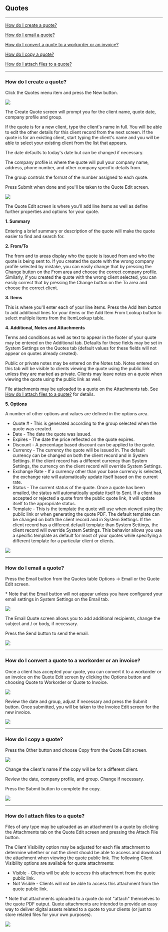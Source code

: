 Quotes
---

---

[How do I create a quote?](#how-do-i-create-a-quote)

[How do I email a quote?](#how-do-i-email-a-quote)

[How do I convert a quote to a workorder or an invoice?](#how-do-i-convert-a-quote-to-a-workorder-or-an-invoice)

[How do I copy a quote?](#how-do-i-copy-a-quote)

[How do I attach files to a quote?](#how-do-i-attach-files-to-a-quote)

---

<a id="how-do-i-create-a-quote"></a>
### How do I create a quote?

Click the Quotes menu item and press the New button.

[<img src="/img/documentation/quote_create_sm.png" class="img-responsive" />](/img/documentation/quote_create.png)

The Create Quote screen will prompt you for the client name, quote date,
company profile and group.

If the quote is for a new client, type the client's name in full. You
will be able to edit the other details for this client record from the
next screen. If the quote is for an existing client, start typing the
client's name and you will be able to select your existing client from
the list that appears.

The date defaults to today's date but can be changed if necessary.

The company profile is where the quote will pull your company name,
address, phone number, and other company specific details from.

The group controls the format of the number assigned to each quote.

Press Submit when done and you'll be taken to the Quote Edit screen.

[<img src="/img/documentation/quote_create2_sm.png" class="img-responsive" />](/img/documentation/quote_create2.png)

The Quote Edit screen is where you'll add line items as well as define
further properties and options for your quote.

**1. Summary**

Entering a brief summary or description of the quote will make the quote
easier to find and search for.

**2. From/To**

The from and to areas display who the quote is issued from and who the
quote is being sent to. If you created the quote with the wrong company
profile selected by mistake, you can easily change that by pressing the
Change button on the From area and choose the correct company profile.
Similarly, if you created the quote with the wrong client selected, you
can easily correct that by pressing the Change button on the To area and
choose the correct client.

**3. Items**

This is where you'll enter each of your line items. Press the Add Item
button to add additional lines for your items or the Add Item From
Lookup button to select multiple items from the ItemLookup table.

**4. Additional, Notes and Attachments**

Terms and conditions as well as text to appear in the footer of your
quote may be entered on the Additional tab. Defaults for these fields
may be set in System Settings on the Quotes tab (default values for
these fields will not appear on quotes already created).

Public or private notes may be entered on the Notes tab. Notes entered
on this tab will be visible to clients viewing the quote using the
public link unless they are marked as private. Clients may leave notes
on a quote when viewing the quote using the public link as well.

File attachments may be uploaded to a quote on the Attachments tab. See
[How do I attach files to a quote?](#how-do-i-attach-files-to-a-quote) for details.

**5. Options**

A number of other options and values are defined in the options area.

-   Quote \# - This is generated according to the group selected when
    the quote was created.
-   Date - The date the quote was issued.
-   Expires - The date the price reflected on the quote expires.
-   Discount - A percentage based discount can be applied to the quote.
-   Currency - The currency the quote will be issued in. The default
    currency can be changed on both the client record and in System
    Settings. If the client record has a different currency than System
    Settings, the currency on the client record will override System
    Settings.
-   Exchange Rate - If a currency other than your base currency is
    selected, the exchange rate will automatically update itself based
    on the current rate.
-   Status - The current status of the quote. Once a quote has been
    emailed, the status will automatically update itself to Sent. If a
    client has accepted or rejected a quote from the public quote link,
    it will update itself to the appropriate status.
-   Template - This is the template the quote will use when viewed using
    the public link or when generating the quote PDF. The default
    template can be changed on both the client record and in System
    Settings. If the client record has a different default template than
    System Settings, the client record will override System Settings.
    This behavior allows you use a specific template as default for most
    of your quotes while specifying a different template for a
    particular client or clients.

[<img src="/img/documentation/quote_edit_sm.png" class="img-responsive" />](/img/documentation/quote_edit.png)

---

<a id="how-do-i-email-a-quote"></a>
### How do I email a quote?

Press the Email button from the Quotes table Options -> Email or the
Quote Edit screen.

\* Note that the Email button will not appear unless you have configured
your email settings in System Settings on the Email tab.

[<img src="/img/documentation/quote_email_sm.png" class="img-responsive" />](/img/documentation/quote_email.png)

The Email Quote screen allows you to add additional recipients, change
the subject and / or body, if necessary.

Press the Send button to send the email.

[<img src="/img/documentation/quote_email2_sm.png" class="img-responsive" />](/img/documentation/quote_email2.png)

---

<a id="how-do-i-convert-a-quote-to-a-workorder-or-an-invoice"></a>
### How do I convert a quote to a workorder or an invoice?

Once a client has accepted your quote, you can convert it to a workorder
or an invoice on the Quote Edit screen by clicking the Options button
and choosing Quote to Workorder or Quote to Invoice.

[<img src="/img/documentation/quote_to_invoice_sm.png" class="img-responsive" />](/img/documentation/quote_to_invoice.png)

Review the date and group, adjust if necessary and press the Submit
button. Once submitted, you will be taken to the Invoice Edit screen for
the new invoice.

[<img src="/img/documentation/quote_to_invoice2_sm.png" class="img-responsive" />](/img/documentation/quote_to_invoice2.png)

---

<a id="how-do-i-copy-a-quote"></a>
### How do I copy a quote?

Press the Other button and choose Copy from the Quote Edit screen.

[<img src="/img/documentation/quote_copy_sm.png" class="img-responsive" />](/img/documentation/quote_copy.png)

Change the client's name if the copy will be for a different client.

Review the date, company profile, and group. Change if necessary.

Press the Submit button to complete the copy.

[<img src="/img/documentation/quote_copy2_sm.png" class="img-responsive" />](/img/documentation/quote_copy2.png)

---

<a id="how-do-i-attach-files-to-a-quote"></a>
### How do I attach files to a quote?

Files of any type may be uploaded as an attachment to a quote by
clicking the Attachments tab on the Quote Edit screen and pressing the
Attach File button.

The Client Visibility option may be adjusted for each file attachment to
determine whether or not the client should be able to access and
download the attachment when viewing the quote public link. The
following Client Visibility options are available for quote attachments:

-   Visible - Clients will be able to access this attachment from the
    quote public link.
-   Not Visible - Clients will not be able to access this attachment
    from the quote public link.

\* Note that attachments uploaded to a quote do not "attach" themselves
to the quote PDF output. Quote attachments are intended to provide an
easy way to deliver digital assets related to a quote to your clients
(or just to store related files for your own purposes).

[<img src="/img/documentation/quote_attachments_sm.png" class="img-responsive" />](/img/documentation/quote_attachments.png)
